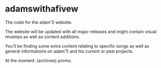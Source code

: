 # adamswithafivew

The code for the adam'5 website.

The website will be updated with all major releases and might contain visual revamps as well as content additions. 

You'll be finding some extra content relating to specific songs as well as general informations on adam'5 and his current or past projects.

At the moment: (archives) promo.
